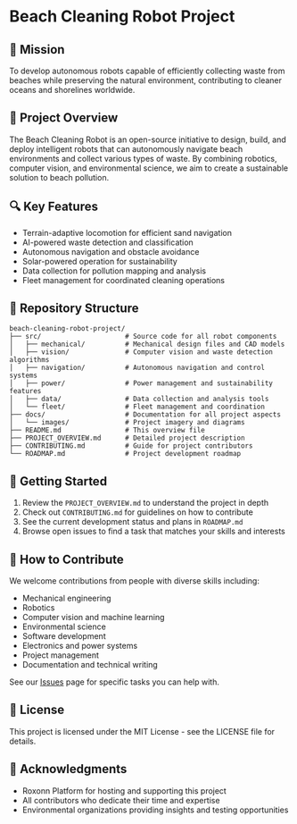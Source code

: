 # Beach Cleaning Robot Project

## 🌊 Mission
To develop autonomous robots capable of efficiently collecting waste from beaches while preserving the natural environment, contributing to cleaner oceans and shorelines worldwide.

## 🤖 Project Overview
The Beach Cleaning Robot is an open-source initiative to design, build, and deploy intelligent robots that can autonomously navigate beach environments and collect various types of waste. By combining robotics, computer vision, and environmental science, we aim to create a sustainable solution to beach pollution.

## 🔍 Key Features
- Terrain-adaptive locomotion for efficient sand navigation
- AI-powered waste detection and classification
- Autonomous navigation and obstacle avoidance
- Solar-powered operation for sustainability
- Data collection for pollution mapping and analysis
- Fleet management for coordinated cleaning operations

## 📂 Repository Structure
```
beach-cleaning-robot-project/
├── src/                     # Source code for all robot components
│   ├── mechanical/          # Mechanical design files and CAD models
│   ├── vision/              # Computer vision and waste detection algorithms
│   ├── navigation/          # Autonomous navigation and control systems
│   ├── power/               # Power management and sustainability features
│   ├── data/                # Data collection and analysis tools
│   └── fleet/               # Fleet management and coordination
├── docs/                    # Documentation for all project aspects
│   └── images/              # Project imagery and diagrams
├── README.md                # This overview file
├── PROJECT_OVERVIEW.md      # Detailed project description
├── CONTRIBUTING.md          # Guide for project contributors
└── ROADMAP.md               # Project development roadmap
```

## 🚀 Getting Started
1. Review the `PROJECT_OVERVIEW.md` to understand the project in depth
2. Check out `CONTRIBUTING.md` for guidelines on how to contribute
3. See the current development status and plans in `ROADMAP.md`
4. Browse open issues to find a task that matches your skills and interests

## 🌟 How to Contribute
We welcome contributions from people with diverse skills including:
- Mechanical engineering
- Robotics
- Computer vision and machine learning
- Environmental science
- Software development
- Electronics and power systems
- Project management
- Documentation and technical writing

See our [Issues](https://github.com/Roxonn-FutureTech/beach-cleaning-robot/issues) page for specific tasks you can help with.

## 📝 License
This project is licensed under the MIT License - see the LICENSE file for details.

## 🤝 Acknowledgments
- Roxonn Platform for hosting and supporting this project
- All contributors who dedicate their time and expertise
- Environmental organizations providing insights and testing opportunities

